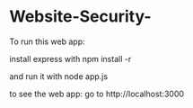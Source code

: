 # Website-Security-

To run this web app:

install express with npm install -r

and run it with node app.js

to see the web app: go to http://localhost:3000
